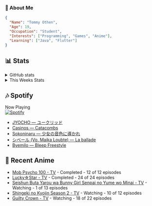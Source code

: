 ### 👋 About Me
```json
{
  "Name": "Tommy Othen",
  "Age": 19,
  "Occupation": "Student",
  "Interests": ["Programming", "Games", "Anime"],
  "Learning": ["Java", "Flutter"]
}
```

## 📊 Stats
<details>
  <summary>GitHub stats</summary>
  <a href="https://github.com/anuraghazra/github-readme-stats">
    <img src="https://github-readme-stats.vercel.app/api?username=DaSushiAsian&show_icons=true&count_private=true&hide=prs,issues">
  </a>
</details>

<details>
  <summary>This Weeks Stats</summary>
  <a href="https://github.com/anuraghazra/github-readme-stats">
    <img src="https://github-readme-stats.vercel.app/api/wakatime?username=DaSushiAsian&cache_seconds=1800&custom_title=Top Languages">
  </a>
</details>

## 🎶 Spotify
Now Playing\
[![Spotify](https://novatorem-dasushiasian.vercel.app/api/spotify)](https://open.spotify.com/user/g90805640970)
<!-- LASTFM:START -->
* [JYOCHO — ユークリッド](https://www.last.fm/music/JYOCHO/_/%E3%83%A6%E3%83%BC%E3%82%AF%E3%83%AA%E3%83%83%E3%83%89)
* [Casinos — Catacombs](https://www.last.fm/music/Casinos/_/Catacombs)
* [Sokoninaru — 少女の音色に導かれ](https://www.last.fm/music/Sokoninaru/_/%E5%B0%91%E5%A5%B3%E3%81%AE%E9%9F%B3%E8%89%B2%E3%81%AB%E5%B0%8E%E3%81%8B%E3%82%8C)
* [シベール (Vo. Maika Loubte) — La ballade](https://www.last.fm/music/%E3%82%B7%E3%83%99%E3%83%BC%E3%83%AB+(Vo.+Maika+Loubte)/_/La+ballade)
* [Byemilo — Bleep Freestyle](https://www.last.fm/music/Byemilo/_/Bleep+Freestyle)<!-- LASTFM:END -->

## 🗻 Recent Anime
<!-- ANIME-LIST:START -->
* [Mob Psycho 100 - TV](https://myanimelist.net/anime/32182/Mob_Psycho_100) - Completed - 12 of 12 episodes
* [Lucky☆Star - TV](https://myanimelist.net/anime/1887/Lucky☆Star) - Completed - 24 of 24 episodes
* [Seishun Buta Yarou wa Bunny Girl Senpai no Yume wo Minai - TV](https://myanimelist.net/anime/37450/Seishun_Buta_Yarou_wa_Bunny_Girl_Senpai_no_Yume_wo_Minai) - Watching - 1 of 13 episodes
* [Shingeki no Kyojin Season 2 - TV](https://myanimelist.net/anime/25777/Shingeki_no_Kyojin_Season_2) - Watching - 10 of 12 episodes
* [Guilty Crown - TV](https://myanimelist.net/anime/10793/Guilty_Crown) - Watching - 18 of 22 episodes<!-- ANIME-LIST:END -->